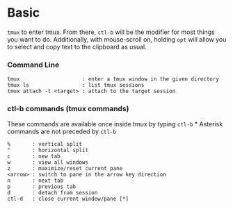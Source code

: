 # Basic #
`tmux` to enter tmux. From there, `ctl-b` will be the modifier for most things you want to do. Additionally, with mouse-scroll on, holding `opt` will allow you to select and copy text to the clipboard as usual.

### Command Line ###
```
tmux                    : enter a tmux window in the given directory
tmux ls                 : list tmux sessions
tmux attach -t <target> : attach to the target session
```

### ctl-b commands (tmux commands) ###
These commands are available once inside tmux by typing `ctl-b` <command>
\* Asterisk commands are not preceded by `ctl-b`
```
%       : vertical split
"       : horizontal split
c       : new tab
w       : view all windows
z       : maximize/reset current pane
<arrow> : switch to pane in the arrow key direction
n       : next tab
p       : previous tab
d       : detach from session
ctl-d   : close current window/pane [*]
```
